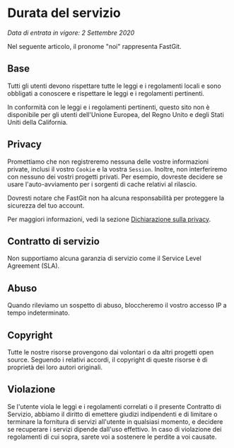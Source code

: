 # Durata del servizio

*Data di entrata in vigore: 2 Settembre 2020*

Nel seguente articolo, il pronome "noi" rappresenta FastGit.

## Base

Tutti gli utenti devono rispettare tutte le leggi e i regolamenti locali e sono obbligati a conoscere e rispettare le leggi e i regolamenti pertinenti.

In conformità con le leggi e i regolamenti pertinenti, questo sito non è disponibile per gli utenti dell'Unione Europea, del Regno Unito e degli Stati Uniti della California.

## Privacy

Promettiamo che non registreremo nessuna delle vostre informazioni private, inclusi il vostro `Cookie` e la vostra `Session`. Inoltre, non interferiremo con nessuno dei vostri progetti privati. Per esempio, dovreste decidere se usare l'auto-avviamento per i sorgenti di cache relativi al rilascio.

Dovresti notare che FastGit non ha alcuna responsabilità per proteggere la sicurezza del tuo account.

Per maggiori informazioni, vedi la sezione [Dichiarazione sulla privacy](privacy.md).

## Contratto di servizio

Non supportiamo alcuna garanzia di servizio come il Service Level Agreement (SLA).

## Abuso

Quando rileviamo un sospetto di abuso, bloccheremo il vostro accesso IP a tempo indeterminato.

## Copyright

Tutte le nostre risorse provengono dai volontari o da altri progetti open source. Seguendo i relativi accordi, il copyright di queste risorse è di proprietà dei loro autori originali.

## Violazione

Se l'utente viola le leggi e i regolamenti correlati o il presente Contratto di Servizio, abbiamo il diritto di emettere giudizi indipendenti e di limitare o terminare la fornitura di servizi all'utente in qualsiasi momento, e decidere se recuperare i servizi dipende dall'uso effettivo. In caso di violazione dei regolamenti di cui sopra, sarete voi a sostenere le perdite a voi causate.
